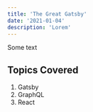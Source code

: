 ```yaml
---
title: 'The Great Gatsby'
date: '2021-01-04'
description: 'Lorem'
---
```


Some text

## Topics Covered

1. Gatsby
2. GraphQL
3. React
